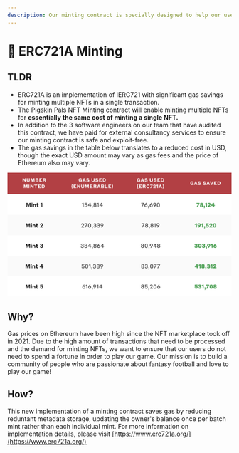 ```yaml
---
description: Our minting contract is specially designed to help our users save gas fees!
---
```


# 🍃 ERC721A Minting

## TLDR

* ERC721A is an implementation of IERC721 with significant gas savings for minting multiple NFTs in a single transaction.
* The Pigskin Pals NFT Minting contract will enable minting multiple NFTs for **essentially the same cost of minting a single NFT.**
* In addition to the 3 software engineers on our team that have audited this contract, we have paid for external consultancy services to ensure our minting contract is safe and exploit-free.
* The gas savings in the table below translates to a reduced cost in USD, though the exact USD amount may vary as gas fees and the price of Ethereum also may vary.

![Comparing gas costs from OpenZepplin's ERC721ENumerable vs ERC721A](<../.gitbook/assets/Screen Shot 2022-05-18 at 3.50.43 PM.png>)



## Why?

Gas prices on Ethereum have been high since the NFT marketplace took off in 2021. Due to the high amount of transactions that need to be processed and the demand for minting NFTs, we want to ensure that our users do not need to spend a fortune in order to play our game. Our mission is to build a community of people who are passionate about fantasy football and love to play our game!

## How?

This new implementation of a minting contract saves gas by reducing reduntant metadata storage, updating the owner's balance once per batch mint rather than each individual mint. For more information on implementation details, please visit [https://www.erc721a.org/](https://www.erc721a.org/)
